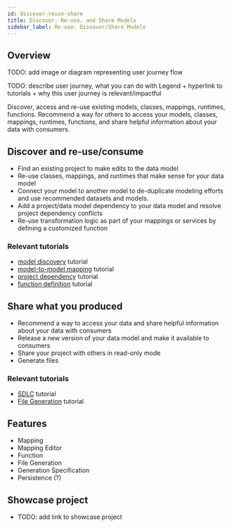 ```yaml
---
id: discover-reuse-share
title: Discover, Re-use, and Share Models
sidebar_label: Re-use: Discover/Share Models
---
```


## Overview 

TODO: add image or diagram representing user journey flow

TODO: describe user journey, what you can do with Legend + hyperlink to tutorials + why this user journey is relevant/impactful

Discover, access and re-use existing models, classes, mappings, runtimes, functions. Recommend a way for others to access your models, classes, mappings, runtimes, functions, and share helpful information about your data with consumers.

## Discover and re-use/consume

- Find an existing project to make edits to the data model
- Re-use classes, mappings, and runtimes that make sense for your data model
- Connect your model to another model to de-duplicate modeling efforts and use recommended datasets and models.
- Add a project/data model dependency to your data model and resolve project dependency conflicts 
- Re-use transformation logic as part of your mappings or services by defining a customized function

### Relevant tutorials
- [model discovery](../tutorials/studio-find-models.md) tutorial
- [model-to-model mapping](../tutorials/studio-m2m-mapping) tutorial
- [project dependency](../tutorials/studio-project-dependencies.md) tutorial
- [function definition](../tutorials/studio-function.md) tutorial

## Share what you produced

- Recommend a way to access your data and share helpful information about your data with consumers
- Release a new version of your data model and make it available to consumers
- Share your project with others in read-only mode
- Generate files

### Relevant tutorials
- [SDLC](../tutorials/studio-sdlc.md) tutorial
- [File Generation](../tutorials/studio-file-generation.md) tutorial

## Features
- Mapping
- Mapping Editor
- Function
- File Generation
- Generation Specification
- Persistence (?)

## Showcase project
- TODO: add link to showcase project

